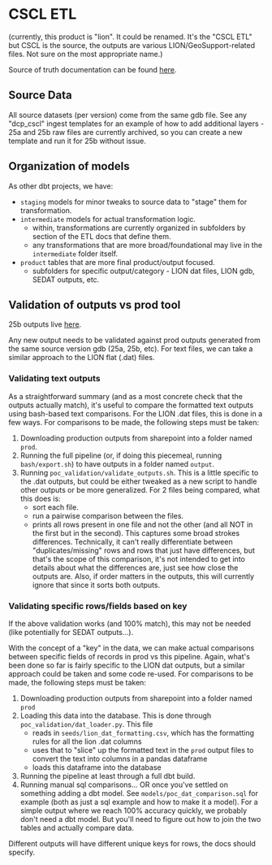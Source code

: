 # CSCL ETL

(currently, this product is "lion". It could be renamed. It's the "CSCL ETL" but CSCL is the source, the outputs are various LION/GeoSupport-related files. Not sure on the most appropriate name.)

Source of truth documentation can be found [here](https://nyco365.sharepoint.com/:w:/r/sites/NYCPLANNING/itd/edm/Shared%20Documents/PROJECTS/DATA%20ENGINEERING/PROJECT%20PLANNING/LION%20ETL/ETL_V8_02012024%20-%20Copy.docx?d=wd3194825302642958a316fb030749aa1&csf=1&web=1&e=3zxoek).

## Source Data

All source datasets (per version) come from the same gdb file. See any "dcp_cscl" ingest templates for an example of how to add additional layers - 25a and 25b raw files are currently archived, so you can create a new template and run it for 25b without issue.

## Organization of models

As other dbt projects, we have:
- `staging` models for minor tweaks to source data to "stage" them for transformation.
- `intermediate` models for actual transformation logic.
  - within, transformations are currently organized in subfolders by section of the ETL docs that define them.
  - any transformations that are more broad/foundational may live in the `intermediate` folder itself.
- `product` tables that are more final product/output focused.
  - subfolders for specific output/category - LION dat files, LION gdb, SEDAT outputs, etc.

## Validation of outputs vs prod tool

25b outputs live [here](https://nyco365.sharepoint.com/:f:/r/sites/NYCPLANNING/itd/edm/Shared%20Documents/DOCUMENTATION/GRU/CSCL/ETL/25B%20GDB%20and%20ETLs?csf=1&web=1&e=1VOcd7).

Any new output needs to be validated against prod outputs generated from the same source version gdb (25a, 25b, etc). For text files, we can take a similar approach to the LION flat (.dat) files.

### Validating text outputs
As a straightforward summary (and as a most concrete check that the outputs actually match), it's useful to compare the formatted text outputs using bash-based text comparisons. For the LION .dat files, this is done in a few ways. For comparisons to be made, the following steps must be taken:

1. Downloading production outputs from sharepoint into a folder named `prod`.
2. Running the full pipeline (or, if doing this piecemeal, running `bash/export.sh`) to have outputs in a folder named `output`.
3. Running `poc_validation/validate_outputs.sh`. This is a little specific to the .dat outputs, but could be either tweaked as a new script to handle other outputs or be more generalized. For 2 files being compared, what this does is:
   - sort each file.
   - run a pairwise comparison between the files.
   - prints all rows present in one file and not the other (and all NOT in the first but in the second).
   This captures some broad strokes differences. Technically, it can't really differentiate between "duplicates/missing" rows and rows that just have differences, but that's the scope of this comparison, it's not intended to get into details about what the differences are, just see how close the outputs are. Also, if order matters in the outputs, this will currently ignore that since it sorts both outputs.

### Validating specific rows/fields based on key
If the above validation works (and 100% match), this may not be needed (like potentially for SEDAT outputs...).

With the concept of a "key" in the data, we can make actual comparisons between specific fields of records in prod vs this pipeline. Again, what's been done so far is fairly specific to the LION dat outputs, but a similar approach could be taken and some code re-used. For comparisons to be made, the following steps must be taken:

1. Downloading production outputs from sharepoint into a folder named `prod`
2. Loading this data into the database. This is done through `poc_validation/dat_loader.py`. This file
   - reads in `seeds/lion_dat_formatting.csv`, which has the formatting rules for all the lion .dat columns
   - uses that to "slice" up the formatted text in the `prod` output files to convert the text into columns in a pandas dataframe
   - loads this dataframe into the database
3. Running the pipeline at least through a full dbt build.
4. Running manual sql comparisons... OR once you've settled on something adding a dbt model. See `models/poc_dat_comparison.sql` for example (both as just a sql example and how to make it a model). For a simple output where we reach 100% accuracy quickly, we probably don't need a dbt model. But you'll need to figure out how to join the two tables and actually compare data.

Different outputs will have different unique keys for rows, the docs should specify.

